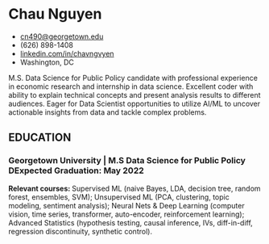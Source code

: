 <!-- The (first) h1 will be used as the <title> of the HTML page -->
# Chau Nguyen

<!-- The unordered list immediately after the h1 will be formatted on a single
line. It is intended to be used for contact details -->
- <cn490@georgetown.edu>
- (626) 898-1408
- [linkedin.com/in/chavngvyen](https://www.linkedin.com/in/chavngvyen/)
- Washington, DC

<!-- The paragraph after the h1 and ul and before the first h2 is optional. It
is intended to be used for a short summary. -->
M.S. Data Science for Public Policy candidate with professional experience in economic research and internship in data science. Excellent coder with ability to explain technical concepts and present analysis results to different audiences. Eager for Data Scientist opportunities to utilize AI/ML to uncover actionable insights from data and tackle complex problems.

## EDUCATION

<!-- You have to wrap the "left" and "right" half of these headings in spans by
hand -->
### <span>Georgetown University | M.S Data Science for Public Policy</span> <span>DExpected Graduation: May 2022</span>

<b>Relevant courses: </b> Supervised ML (naive Bayes, LDA, decision tree, random forest, ensembles, SVM); Unsupervised ML (PCA, clustering, topic modeling, sentiment analysis); Neural Nets & Deep Learning (computer vision, time series, transformer, auto-encoder, reinforcement learning); Advanced Statistics (hypothesis testing, causal inference, IVs, diff-in-diff, regression discontinuity, synthetic control).

<!-- 

 - Build an algorithm for artist to detect if their music was violating
   copyright infringement laws
 - Successfully won Techcrunch Disrupt
 - Optimized an algorithm that holds the current world record for Weisman Scores

### <span>Teacher, CoderDojo</span> <span>July 2013 -- Dec 2013</span>

#Global movement of free coding clubs for young people.

# - Awarded 'Teacher of the Month'

## Projects

### <span>Miss Direction</span> <span>Aug 2016</span>

A mapping engine that misguides you:

   - Won award at AIHacks 2016
   - Built by all women team of newbie programmers
   - Using modern technologies such as GoogleMaps, Chrome Extension and Javascript

## Education

### <span>University of Oklahoma, BA Information Technology</span> <span>2011 -- 2014</span>

  - GPA 4.0
  - DB1101 - Basic SQL
  - CS2011 - Java Introduction

## Skills

 - Web development: HTML, CSS, JavaScript
 - Compression: Mpeg, MP4, GIF
